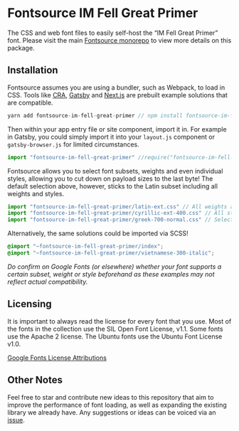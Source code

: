 # Fontsource IM Fell Great Primer

The CSS and web font files to easily self-host the “IM Fell Great Primer” font. Please visit the main [Fontsource monorepo](https://github.com/DecliningLotus/fontsource) to view more details on this package.

## Installation

Fontsource assumes you are using a bundler, such as Webpack, to load in CSS. Tools like [CRA](https://create-react-app.dev/), [Gatsby](https://www.gatsbyjs.org/) and [Next.js](https://nextjs.org/) are prebuilt example solutions that are compatible.

```javascript
yarn add fontsource-im-fell-great-primer // npm install fontsource-im-fell-great-primer
```

Then within your app entry file or site component, import it in. For example in Gatsby, you could simply import it into your `layout.js` component or `gatsby-browser.js` for limited circumstances.

```javascript
import "fontsource-im-fell-great-primer" //require("fontsource-im-fell-great-primer")
```

Fontsource allows you to select font subsets, weights and even individual styles, allowing you to cut down on payload sizes to the last byte! The default selection above, however, sticks to the Latin subset including all weights and styles.

```javascript
import "fontsource-im-fell-great-primer/latin-ext.css" // All weights and styles included.
import "fontsource-im-fell-great-primer/cyrillic-ext-400.css" // All styles included.
import "fontsource-im-fell-great-primer/greek-700-normal.css" // Select either normal or italic.
```

Alternatively, the same solutions could be imported via SCSS!

```scss
@import "~fontsource-im-fell-great-primer/index";
@import "~fontsource-im-fell-great-primer/vietnamese-300-italic";
```

_Do confirm on Google Fonts (or elsewhere) whether your font supports a certain subset, weight or style beforehand as these examples may not reflect actual compatibility._

## Licensing

It is important to always read the license for every font that you use.
Most of the fonts in the collection use the SIL Open Font License, v1.1. Some fonts use the Apache 2 license. The Ubuntu fonts use the Ubuntu Font License v1.0.

[Google Fonts License Attributions](https://fonts.google.com/attribution)

## Other Notes

Feel free to star and contribute new ideas to this repository that aim to improve the performance of font loading, as well as expanding the existing library we already have. Any suggestions or ideas can be voiced via an [issue](https://github.com/DecliningLotus/fontsource/issues).
